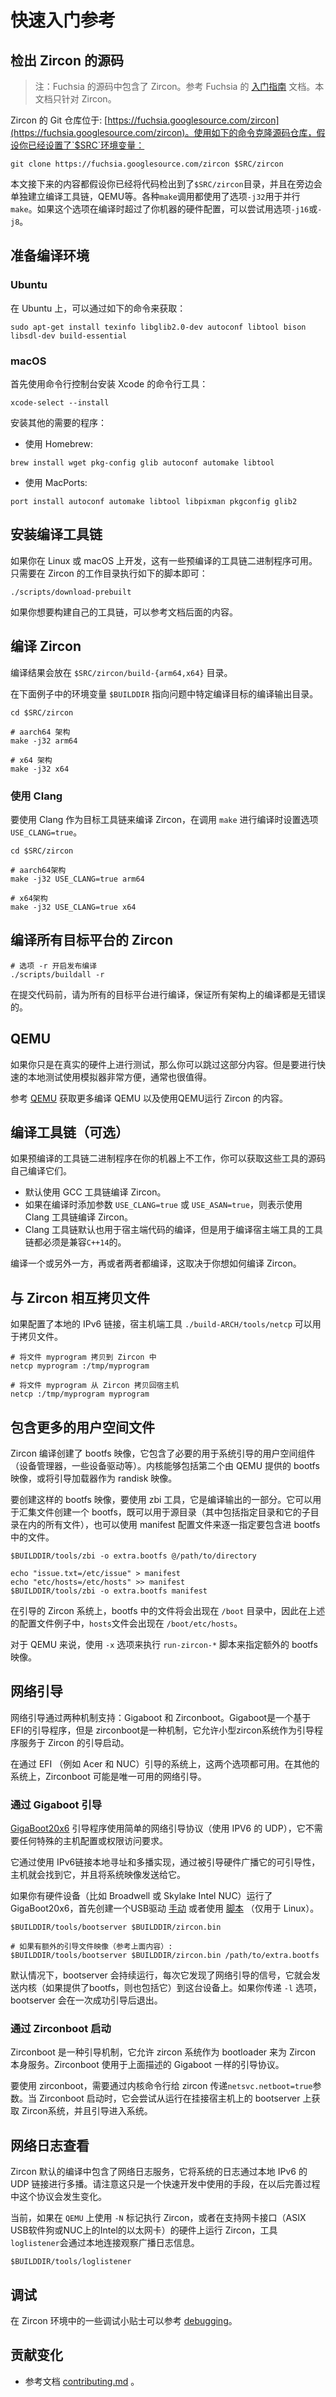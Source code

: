 <!--
# Quick Start Recipes

## Checking out the Zircon source code

*** note
NOTE: The Fuchsia source includes Zircon. See Fuchsia's
[Getting Started](https://fuchsia.googlesource.com/docs/+/master/getting_started.md)
doc. Follow this doc to work on only Zircon.
***

The Zircon Git repository is located
at: https://fuchsia.googlesource.com/zircon

To clone the repository, assuming you setup the $SRC variable
in your environment:
```shell
git clone https://fuchsia.googlesource.com/zircon $SRC/zircon
```

For the purpose of this document, we will assume that Zircon is checked
out in $SRC/zircon and that we will build toolchains, QEMU, etc alongside
that.  Various make invocations are presented with a "-j32" option for
parallel make.  If that's excessive for the machine you're building on,
try -j16 or -j8.
-->

# 快速入门参考

## 检出 Zircon 的源码

> 注：Fuchsia 的源码中包含了 Zircon。参考 Fuchsia 的 [入门指南](https://fuchsia.googlesource.com/docs/+/master/getting_started.md) 文档。本文档只针对 Zircon。

Zircon 的 Git 仓库位于: [https://fuchsia.googlesource.com/zircon](https://fuchsia.googlesource.com/zircon)。使用如下的命令克隆源码仓库，假设你已经设置了`$SRC`环境变量：

```shell
git clone https://fuchsia.googlesource.com/zircon $SRC/zircon
```

本文接下来的内容都假设你已经将代码检出到了`$SRC/zircon`目录，并且在旁边会单独建立编译工具链，QEMU等。各种`make`调用都使用了选项`-j32`用于并行`make`。如果这个选项在编译时超过了你机器的硬件配置，可以尝试用选项`-j16`或`-j8`。

<!--
## Preparing the build environment

### Ubuntu

On Ubuntu this should obtain the necessary pre-reqs:
```
sudo apt-get install texinfo libglib2.0-dev autoconf libtool bison libsdl-dev build-essential
```

### macOS
Install the Xcode Command Line Tools:
```
xcode-select --install
```

Install the other pre-reqs:

* Using Homebrew:
```
brew install wget pkg-config glib autoconf automake libtool
```

* Using MacPorts:
```
port install autoconf automake libtool libpixman pkgconfig glib2
```
-->

## 准备编译环境

### Ubuntu

在 Ubuntu 上，可以通过如下的命令来获取：

```
sudo apt-get install texinfo libglib2.0-dev autoconf libtool bison libsdl-dev build-essential
```

### macOS

首先使用命令行控制台安装 Xcode 的命令行工具：

```
xcode-select --install
```

安装其他的需要的程序：

* 使用 Homebrew:
```
brew install wget pkg-config glib autoconf automake libtool
```

* 使用 MacPorts:
```
port install autoconf automake libtool libpixman pkgconfig glib2
```

<!--
## Install Toolchains

If you're developing on Linux or macOS, there are prebuilt toolchain binaries available.
Just run this script from your Zircon working directory:

```
./scripts/download-prebuilt
```

If you would like to build the toolchains yourself, follow the instructions later
in the document.
-->

## 安装编译工具链

如果你在 Linux 或 macOS 上开发，这有一些预编译的工具链二进制程序可用。只需要在 Zircon 的工作目录执行如下的脚本即可：

```
./scripts/download-prebuilt
```

如果你想要构建自己的工具链，可以参考文档后面的内容。

<!--
## Build Zircon

Build results will be in $SRC/zircon/build-{arm64,x64}

The variable $BUILDDIR in examples below refers to the build output directory
for the particular build in question.

```
cd $SRC/zircon

# for aarch64
make -j32 arm64

# for x64
make -j32 x64
```
-->

## 编译 Zircon

编译结果会放在 `$SRC/zircon/build-{arm64,x64}` 目录。

在下面例子中的环境变量 `$BUILDDIR` 指向问题中特定编译目标的编译输出目录。

```
cd $SRC/zircon

# aarch64 架构
make -j32 arm64

# x64 架构
make -j32 x64
```

<!--
### Using Clang

To build Zircon using Clang as the target toolchain, set the
`USE_CLANG=true` variable when invoking Make.

```
cd $SRC/zircon

# for aarch64
make -j32 USE_CLANG=true arm64

# for x64
make -j32 USE_CLANG=true x64
```

## Building Zircon for all targets

```
# The -r enables release builds as well
./scripts/buildall -r
```

Please build for all targets before submitting to ensure builds work
on all architectures.
-->

### 使用 Clang

要使用 Clang 作为目标工具链来编译 Zircon，在调用 `make` 进行编译时设置选项 `USE_CLANG=true`。

```
cd $SRC/zircon

# aarch64架构
make -j32 USE_CLANG=true arm64

# x64架构
make -j32 USE_CLANG=true x64
```

## 编译所有目标平台的 Zircon

```
# 选项 -r 开启发布编译
./scripts/buildall -r
```

在提交代码前，请为所有的目标平台进行编译，保证所有架构上的编译都是无错误的。

<!--
## QEMU

You can skip this if you're only testing on actual hardware, but the emulator
is handy for quick local tests and generally worth having around.

See [QEMU](qemu.md) for information on building and using QEMU with zircon.


## Build Toolchains (Optional)

If the prebuilt toolchain binaries do not work for you, you can build your
own from vanilla upstream sources.

 * The GCC toolchain is used to build Zircon by default.
 * The Clang toolchain is used to build Zircon if you build with
   `USE_CLANG=true` or `USE_ASAN=true`.
 * The Clang toolchain is also used by default to build host-side code, but
   any C++14-capable toolchain for your build host should work fine.

Build one or the other or both, as needed for how you want build Zircon.
-->

## QEMU

如果你只是在真实的硬件上进行测试，那么你可以跳过这部分内容。但是要进行快速的本地测试使用模拟器非常方便，通常也很值得。

参考 [QEMU](qemu.md) 获取更多编译 QEMU 以及使用QEMU运行 Zircon 的内容。

## 编译工具链（可选）

如果预编译的工具链二进制程序在你的机器上不工作，你可以获取这些工具的源码自己编译它们。

* 默认使用 GCC 工具链编译 Zircon。
* 如果在编译时添加参数 `USE_CLANG=true` 或 `USE_ASAN=true`，则表示使用 Clang 工具链编译 Zircon。
* Clang 工具链默认也用于宿主端代码的编译，但是用于编译宿主端工具的工具链都必须是兼容`C++14`的。

编译一个或另外一方，再或者两者都编译，这取决于你想如何编译 Zircon。

<!--
### GCC Toolchain

We use GNU `binutils` 2.30(`*`) and GCC 8.2(`**`), configured with
`--enable-initfini-array --enable-gold`, and with `--target=x86_64-elf
--enable-targets=x86_64-pep` for x86-64 or `--target=aarch64-elf` for ARM64.

For `binutils`, we recommend `--enable-deterministic-archives` but that switch
is not necessary to get a working build.

For GCC, it's necessary to pass `MAKEOVERRIDES=USE_GCC_STDINT=provide` on the
`make` command line.  This should ensure that the `stdint.h` GCC installs is
one that works standalone (`stdint-gcc.h` in the source) rather than one that
uses `#include_next` and expects another `stdint.h` file installed elsewhere.

Only the C and C++ language support is required and no target libraries other
than `libgcc` are required, so you can use various `configure` switches to
disable other things and make your build of GCC itself go more quickly and use
less storage, e.g. `--enable-languages=c,c++ --disable-libstdcxx
--disable-libssp --disable-libquadmath`.  See the GCC installation
documentation for more details.

You may need various other `configure` switches or other prerequisites to
build on your particular host system.  See the GNU documentation.

(`*`) The `binutils` 2.30 release has some harmless `make check` failures in
the `aarch64-elf` and `x86_64-elf` configurations.  These are fixed on the
upstream `binutils-2_30-branch` git branch, which is what we actually build.
But the 2.30 release version works fine for building Zircon; it just has some
spurious failures in its own test suite.

(`**`) As of 2008-6-15, GCC 8.2 has not been released yet.  There is no
released version of GCC that works for building Zircon without backporting
some fixes.  What we actually use is the upstream `gcc-8-branch` git branch.
-->

<!--
### Clang/LLVM Toolchain

We use a trunk snapshot of Clang and update to new snapshots frequently.  Any
build of recent-enough Clang with support for `x86_64` and `aarch64` compiled
in should work.  You'll need a toolchain that also includes the runtime
libraries.  We normally also use the same build of Clang for the host as well
as for the `*-fuchsia` targets.  See
[here](https://fuchsia.googlesource.com/docs/+/master/development/build/toolchain.md)
for details on how we build Clang.

### Set up `local.mk` for toolchains

If you're using the prebuilt toolchains, you can skip this step, since
the build will find them automatically.

Create a GNU makefile fragment in `local.mk` that points to where you
installed the toolchains:

```makefile
CLANG_TOOLCHAIN_PREFIX := .../clang-install/bin/
ARCH_x86_64_TOOLCHAIN_PREFIX := .../gnu-install/bin/x86_64-elf-
ARCH_arm64_TOOLCHAIN_PREFIX := .../gnu-install/bin/aarch64-elf-
```

Note that `CLANG_TOOLCHAIN_PREFIX` should have a trailing slash, and the
`ARCH_*_TOOLCHAIN_PREFIX` variables for the GNU toolchains should include the
`${target_alias}-` prefix, so that simple command names like `gcc`, `ld`, or
`clang` can be appended to the prefix with no separator.  If the `clang` or
`gcc` in your `PATH` works for Zircon, you can just use empty prefixes.
-->

<!--
## Copying files to and from Zircon

With local link IPv6 configured, the host tool ./build-ARCH/tools/netcp
can be used to copy files.

```
# Copy the file myprogram to Zircon
netcp myprogram :/tmp/myprogram

# Copy the file myprogram back to the host
netcp :/tmp/myprogram myprogram
```
-->

## 与 Zircon 相互拷贝文件

如果配置了本地的 IPv6 链接，宿主机端工具 `./build-ARCH/tools/netcp` 可以用于拷贝文件。

```
# 将文件 myprogram 拷贝到 Zircon 中
netcp myprogram :/tmp/myprogram

# 将文件 myprogram 从 Zircon 拷贝回宿主机
netcp :/tmp/myprogram myprogram
```

<!--
## Including Additional Userspace Files

The Zircon build creates a bootfs image containing necessary userspace components
for the system to boot (the device manager, some device drivers, etc).  The kernel
is capable of including a second bootfs image which is provided by QEMU or the
bootloader as a ramdisk image.

To create such a bootfs image, use the zbi tool that's generated as part of
the build.  It can assemble a bootfs image for either source directories (in which
case every file in the specified directory and its subdirectories are included) or
via a manifest file which specifies on a file-by-file basis which files to include.

```
$BUILDDIR/tools/zbi -o extra.bootfs @/path/to/directory

echo "issue.txt=/etc/issue" > manifest
echo "etc/hosts=/etc/hosts" >> manifest
$BUILDDIR/tools/zbi -o extra.bootfs manifest
```

On the booted Zircon system, the files in the bootfs will appear under /boot, so
in the above manifest example, the "hosts" file would appear at /boot/etc/hosts.

For QEMU, use the -x option to the run-zircon-* scripts to specify an extra bootfs image.
-->

## 包含更多的用户空间文件

Zircon 编译创建了 bootfs 映像，它包含了必要的用于系统引导的用户空间组件（设备管理器，一些设备驱动等）。内核能够包括第二个由 QEMU 提供的 bootfs 映像，或将引导加载器作为 randisk 映像。

要创建这样的 bootfs 映像，要使用 zbi 工具，它是编译输出的一部分。它可以用于汇集文件创建一个 bootfs，既可以用于源目录（其中包括指定目录和它的子目录在内的所有文件），也可以使用 manifest 配置文件来逐一指定要包含进 bootfs中的文件。

```
$BUILDDIR/tools/zbi -o extra.bootfs @/path/to/directory

echo "issue.txt=/etc/issue" > manifest
echo "etc/hosts=/etc/hosts" >> manifest
$BUILDDIR/tools/zbi -o extra.bootfs manifest
```

在引导的 Zircon 系统上，bootfs 中的文件将会出现在 `/boot` 目录中，因此在上述的配置文件例子中，`hosts`文件会出现在 `/boot/etc/hosts`。

对于 QEMU 来说，使用 `-x` 选项来执行 `run-zircon-*` 脚本来指定额外的 bootfs 映像。

<!--
## Network Booting

Network booting is supported via two mechanisms: Gigaboot and Zirconboot.
Gigaboot is an EFI based bootloader whereas zirconboot is a mechanism that
allows a minimal zircon system to serve as a bootloader for zircon.

On systems that boot via EFI (such as Acer and NUC), either option is viable.
On other systems, zirconboot may be the only option for network booting.
-->

## 网络引导

网络引导通过两种机制支持：Gigaboot 和 Zirconboot。Gigaboot是一个基于 EFI的引导程序，但是 zirconboot是一种机制，它允许小型zircon系统作为引导程序服务于 Zircon 的引导启动。

在通过 EFI （例如 Acer 和 NUC）引导的系统上，这两个选项都可用。在其他的系统上，Zirconboot 可能是唯一可用的网络引导。

<!--
### Via Gigaboot
The [GigaBoot20x6](https://fuchsia.googlesource.com/zircon/+/master/bootloader) bootloader speaks a simple network boot protocol (over IPV6 UDP)
which does not require any special host configuration or privileged access to use.

It does this by taking advantage of IPV6 Link Local Addressing and Multicast,
allowing the device being booted to advertise its bootability and the host to find
it and send a system image to it.

If you have a device (for example a Broadwell or Skylake Intel NUC) running
GigaBoot20x6 first create a USB drive [manually](https://fuchsia.googlesource.com/zircon/+/master/docs/targets/acer12.md#How-to-Create-a-Bootable-USB-Flash-Drive)
or (Linux only) using the [script](https://fuchsia.googlesource.com/scripts/+/master/build-bootable-usb-gigaboot.sh).

```
$BUILDDIR/tools/bootserver $BUILDDIR/zircon.bin

# if you have an extra bootfs image (see above):
$BUILDDIR/tools/bootserver $BUILDDIR/zircon.bin /path/to/extra.bootfs
```

By default bootserver will continue to run and every time it observes a netboot
beacon it will send the kernel (and bootfs if provided) to that device.  If you
pass the -1 option, bootserver will exit after a successful boot instead.
-->

### 通过 Gigaboot 引导

[GigaBoot20x6](https://fuchsia.googlesource.com/zircon/+/master/bootloader) 引导程序使用简单的网络引导协议（使用 IPV6 的 UDP），它不需要任何特殊的主机配置或权限访问要求。

它通过使用 IPv6链接本地寻址和多播实现，通过被引导硬件广播它的可引导性，主机就会找到它，并且将系统映像发送给它。

如果你有硬件设备（比如 Broadwell 或 Skylake Intel NUC）运行了 GigaBoot20x6，首先创建一个USB驱动 [手动](https://fuchsia.googlesource.com/zircon/+/master/docs/targets/acer12.md#How-to-Create-a-Bootable-USB-Flash-Drive) 或者使用 [脚本](https://fuchsia.googlesource.com/scripts/+/master/build-bootable-usb-gigaboot.sh) （仅用于 Linux）。

```
$BUILDDIR/tools/bootserver $BUILDDIR/zircon.bin

# 如果有额外的引导文件映像（参考上面内容）:
$BUILDDIR/tools/bootserver $BUILDDIR/zircon.bin /path/to/extra.bootfs
```

默认情况下，bootserver 会持续运行，每次它发现了网络引导的信号，它就会发送内核（如果提供了bootfs，则也包括它）到这台设备上。如果你传递 `-l` 选项，bootserver 会在一次成功引导后退出。

<!--
### Via Zirconboot
Zirconboot is a mechanism that allows a zircon system to serve as the
bootloader for zircon itself. Zirconboot speaks the same boot protocol as
Gigaboot described above.

To use zirconboot, pass the `netsvc.netboot=true` argument to zircon via the
kernel command line. When zirconboot starts, it will attempt to fetch and boot
into a zircon system from a bootserver running on the attached host.
-->

### 通过 Zirconboot 启动

Zirconboot 是一种引导机制，它允许 zircon 系统作为 bootloader 来为 Zircon 本身服务。Zirconboot 使用于上面描述的 Gigaboot 一样的引导协议。

要使用 zirconboot，需要通过内核命令行给 zircon 传递`netsvc.netboot=true`参数。当 Zirconboot 启动时，它会尝试从运行在挂接宿主机上的 bootserver 上获取 Zircon系统，并且引导进入系统。

<!--
## Network Log Viewing

The default build of Zircon includes a network log service that multicasts the
system log over the link local IPv6 UDP.  Please note that this is a quick hack
and the protocol will certainly change at some point.

For now, if you're running Zircon on QEMU with the -N flag or running on hardware
with a supported ethernet interface (ASIX USB Dongle or Intel Ethernet on NUC),
the loglistener tool will observe logs broadcast over the local link:

```
$BUILDDIR/tools/loglistener
```
-->

## 网络日志查看

Zircon 默认的编译中包含了网络日志服务，它将系统的日志通过本地 IPv6 的 UDP 链接进行多播。请注意这只是一个快速开发中使用的手段，在以后完善过程中这个协议会发生变化。

当前，如果在 `QEMU` 上使用 `-N` 标记执行 Zircon，或者在支持网卡接口（ASIX USB软件狗或NUC上的Intel的以太网卡）的硬件上运行 Zircon，工具`loglistener`会通过本地连接观察广播日志信息。

```
$BUILDDIR/tools/loglistener
```

<!--
## Debugging

For random tips on debugging in the zircon environment see
[debugging](debugging/tips.md).

## Contribute changes
* See [contributing.md](contributing.md).
-->

## 调试

在 Zircon 环境中的一些调试小贴士可以参考 [debugging](debugging/tips.md)。

## 贡献变化

* 参考文档 [contributing.md](contributing.md) 。